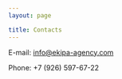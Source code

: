 ```yaml
---
layout: page

title: Contacts
---
```


E-mail: [info@ekipa-agency.com](mailto:info@ekipa-agency.com)

Phone: +7 (926) 597-67-22